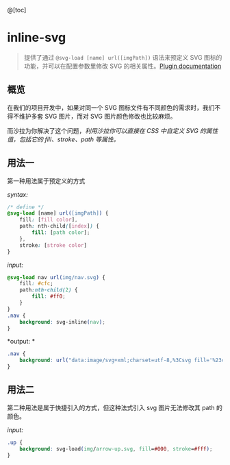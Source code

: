 @[toc]

# inline-svg

> 提供了通过 `@svg-load [name] url([imgPath])` 语法来预定义 SVG 图标的功能，并可以在配置参数里修改 SVG 的相关属性。<a class="link-ul" href="https://github.com/TrySound/postcss-inline-svg">Plugin documentation</a>

## 概览
在我们的项目开发中，如果对同一个 SVG 图标文件有不同颜色的需求时，我们不得不维护多套 SVG 图片，而对 SVG 图片颜色修改也比较麻烦。

而沙拉为你解决了这个问题，*利用沙拉你可以直接在 CSS 中自定义 SVG 的属性值，包括它的 fill、stroke、path 等属性。*

## 用法一

第一种用法属于预定义的方式

*syntax:*
```css
/* define */
@svg-load [name] url([imgPath]) {
    fill: [fill color],
    path: nth-child([index]) {
        fill: [path color];
    },
    stroke: [stroke color]
}
```
*input:*
```css
@svg-load nav url(img/nav.svg) {
    fill: #cfc;
    path:nth-child(2) {
        fill: #ff0;
    }
}
.nav {
    background: svg-inline(nav);
}
```

*output: *
```css
.nav {
    background: url("data:image/svg+xml;charset=utf-8,%3Csvg fill='%23cfc'%3E%3Cpath d='...'/%3E%3Cpath d='...' fill='%23ff0'/%3E%3Cpath d='...'/%3E%3C/svg%3E");
}
```

## 用法二

第二种用法是属于快捷引入的方式，但这种法式引入 svg 图片无法修改其 path 的颜色。

*input:*
```css
.up {
    background: svg-load(img/arrow-up.svg, fill=#000, stroke=#fff);
}
```